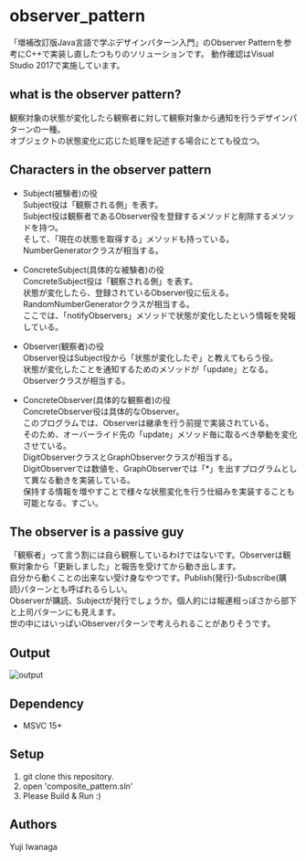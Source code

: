# observer_pattern
「増補改訂版Java言語で学ぶデザインパターン入門」のObserver Patternを参考にC++で実装し直したつもりのソリューションです。
動作確認はVisual Studio 2017で実施しています。

## what is the observer pattern?
観察対象の状態が変化したら観察者に対して観察対象から通知を行うデザインパターンの一種。  
オブジェクトの状態変化に応じた処理を記述する場合にとても役立つ。

## Characters in the observer pattern
- Subject(被験者)の役  
  Subject役は「観察される側」を表す。  
  Subject役は観察者であるObserver役を登録するメソッドと削除するメソッドを持つ。  
  そして、「現在の状態を取得する」メソッドも持っている。
  NumberGeneratorクラスが相当する。

- ConcreteSubject(具体的な被験者)の役  
  ConcreteSubject役は「観察される側」を表す。  
  状態が変化したら、登録されているObserver役に伝える。  
  RandomNumberGeneratorクラスが相当する。  
  ここでは、「notifyObservers」メソッドで状態が変化したという情報を発報している。

- Observer(観察者)の役  
  Observer役はSubject役から「状態が変化したぞ」と教えてもらう役。  
  状態が変化したことを通知するためのメソッドが「update」となる。  
  Observerクラスが相当する。

- ConcreteObserver(具体的な観察者)の役  
  ConcreteObserver役は具体的なObserver。  
  このプログラムでは、Observerは継承を行う前提で実装されている。  
  そのため、オーバーライド先の「update」メソッド毎に取るべき挙動を変化させている。  
  DigitObserverクラスとGraphObserverクラスが相当する。  
  DigitObserverでは数値を、GraphObserverでは「*」を出すプログラムとして異なる動きを実装している。  
  保持する情報を増やすことで様々な状態変化を行う仕組みを実装することも可能となる。すごい。

## The observer is a passive guy
「観察者」って言う割には自ら観察しているわけではないです。Observerは観察対象から「更新しました」と報告を受けてから動き出します。  
自分から動くことの出来ない受け身なやつです。Publish(発行)-Subscribe(購読)パターンとも呼ばれるらしい。  
Observerが購読、Subjectが発行でしょうか。個人的には報連相っぽさから部下と上司パターンにも見えます。  
世の中にはいっぱいObserverパターンで考えられることがありそうです。

## Output
![output](https://user-images.githubusercontent.com/12496951/134779793-fbee2d56-884c-4e70-a60a-2c0a2862c302.png)

## Dependency
- MSVC 15+

## Setup
1. git clone this repository.
2. open 'composite_pattern.sln'
3. Please Build & Run :)

## Authors
Yuji Iwanaga

